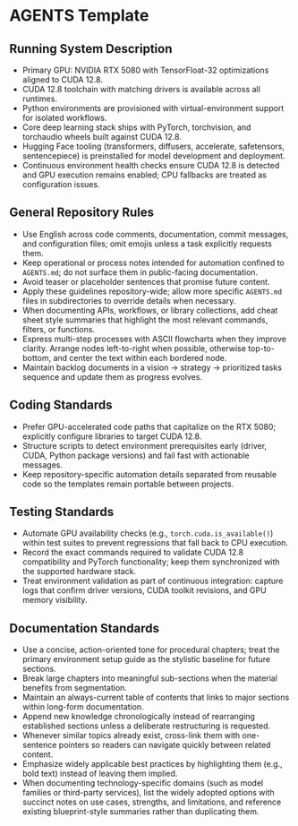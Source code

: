 # AGENTS Template

## Running System Description
- Primary GPU: NVIDIA RTX 5080 with TensorFloat-32 optimizations aligned to CUDA 12.8.
- CUDA 12.8 toolchain with matching drivers is available across all runtimes.
- Python environments are provisioned with virtual-environment support for isolated workflows.
- Core deep learning stack ships with PyTorch, torchvision, and torchaudio wheels built against CUDA 12.8.
- Hugging Face tooling (transformers, diffusers, accelerate, safetensors, sentencepiece) is preinstalled for model development and deployment.
- Continuous environment health checks ensure CUDA 12.8 is detected and GPU execution remains enabled; CPU fallbacks are treated as configuration issues.

## General Repository Rules
- Use English across code comments, documentation, commit messages, and configuration files; omit emojis unless a task explicitly requests them.
- Keep operational or process notes intended for automation confined to `AGENTS.md`; do not surface them in public-facing documentation.
- Avoid teaser or placeholder sentences that promise future content.
- Apply these guidelines repository-wide; allow more specific `AGENTS.md` files in subdirectories to override details when necessary.
- When documenting APIs, workflows, or library collections, add cheat sheet style summaries that highlight the most relevant commands, filters, or functions.
- Express multi-step processes with ASCII flowcharts when they improve clarity. Arrange nodes left-to-right when possible, otherwise top-to-bottom, and center the text within each bordered node.
- Maintain backlog documents in a vision → strategy → prioritized tasks sequence and update them as progress evolves.

## Coding Standards
- Prefer GPU-accelerated code paths that capitalize on the RTX 5080; explicitly configure libraries to target CUDA 12.8.
- Structure scripts to detect environment prerequisites early (driver, CUDA, Python package versions) and fail fast with actionable messages.
- Keep repository-specific automation details separated from reusable code so the templates remain portable between projects.

## Testing Standards
- Automate GPU availability checks (e.g., `torch.cuda.is_available()`) within test suites to prevent regressions that fall back to CPU execution.
- Record the exact commands required to validate CUDA 12.8 compatibility and PyTorch functionality; keep them synchronized with the supported hardware stack.
- Treat environment validation as part of continuous integration: capture logs that confirm driver versions, CUDA toolkit revisions, and GPU memory visibility.

## Documentation Standards
- Use a concise, action-oriented tone for procedural chapters; treat the primary environment setup guide as the stylistic baseline for future sections.
- Break large chapters into meaningful sub-sections when the material benefits from segmentation.
- Maintain an always-current table of contents that links to major sections within long-form documentation.
- Append new knowledge chronologically instead of rearranging established sections unless a deliberate restructuring is requested.
- Whenever similar topics already exist, cross-link them with one-sentence pointers so readers can navigate quickly between related content.
- Emphasize widely applicable best practices by highlighting them (e.g., bold text) instead of leaving them implied.
- When documenting technology-specific domains (such as model families or third-party services), list the widely adopted options with succinct notes on use cases, strengths, and limitations, and reference existing blueprint-style summaries rather than duplicating them.
